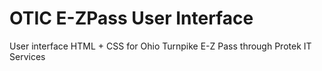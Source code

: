 # OTIC E-ZPass User Interface

User interface HTML + CSS for Ohio Turnpike E-Z Pass through Protek IT Services